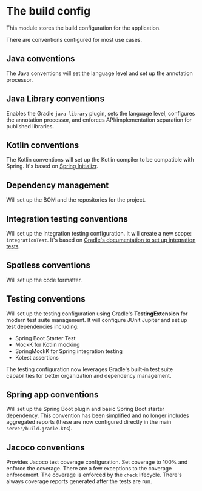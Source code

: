 # The build config
This module stores the build configuration for the application.

There are conventions configured for most use cases.


## Java conventions
The Java conventions will set the language level and set up the annotation processor.

## Java Library conventions
Enables the Gradle `java-library` plugin, sets the language level, configures the annotation processor, and enforces API/implementation separation for published libraries.
## Kotlin conventions
The Kotlin conventions will set up the Kotlin compiler to be compatible with Spring.
It's based on [Spring Initializr][spring-initializr].

## Dependency management
Will set up the BOM and the repositories for the project.

## Integration testing conventions
Will set up the integration testing configuration.
It will create a new scope: `integrationTest`.
It's based on [Gradle's documentation to set up integration tests][gradle-integration].

## Spotless conventions
Will set up the code formatter.

## Testing conventions
Will set up the testing configuration using Gradle's **TestingExtension** for modern test suite management.
It will configure JUnit Jupiter and set up test dependencies including:
- Spring Boot Starter Test
- MockK for Kotlin mocking
- SpringMockK for Spring integration testing
- Kotest assertions

The testing configuration now leverages Gradle's built-in test suite capabilities for better organization and dependency management.

## Spring app conventions
Will set up the Spring Boot plugin and basic Spring Boot starter dependency.
This convention has been simplified and no longer includes aggregated reports (these are now configured directly in the main `server/build.gradle.kts`).

## Jacoco conventions
Provides Jacoco test coverage configuration. Set coverage to 100% and enforce the coverage.
There are a few exceptions to the coverage enforcement.
The coverage is enforced by the `check` lifecycle.
There's always coverage reports generated after the tests are run.

[spring-initializr]: https://start.spring.io/
[gradle-integration]: https://docs.gradle.org/current/userguide/java_testing.html#sec:configuring_java_integration_tests
